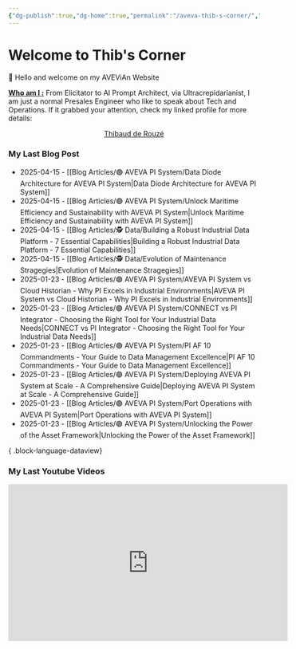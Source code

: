 ```yaml
---
{"dg-publish":true,"dg-home":true,"permalink":"/aveva-thib-s-corner/","tags":["gardenEntry"],"dgPassFrontmatter":true}
---
```


# Welcome to Thib's Corner

👋 Hello and welcome on my AVEViAn Website

<u>**Who am I :**</u>
From Elicitator to AI Prompt Architect, via Ultracrepidarianist, I am just a normal Presales Engineer who like to speak about Tech and Operations. If it grabbed your attention, check my linked profile for more details:
<center><script src="https://platform.linkedin.com/badges/js/profile.js" async defer type="text/javascript"></script>
<div class="badge-base LI-profile-badge" data-locale="fr_FR" data-size="medium" data-theme="light" data-type="VERTICAL" data-vanity="tderouze" data-version="v1"><a class="badge-base__link LI-simple-link" href="https://fr.linkedin.com/in/tderouze?trk=profile-badge">Thibaud de Rouzé</a></div></center>


### My Last Blog Post

- 2025-04-15 - [[Blog Articles/🟣 AVEVA PI System/Data Diode Architecture for AVEVA PI System\|Data Diode Architecture for AVEVA PI System]]
- 2025-04-15 - [[Blog Articles/🟣 AVEVA PI System/Unlock Maritime Efficiency and Sustainability with AVEVA PI System\|Unlock Maritime Efficiency and Sustainability with AVEVA PI System]]
- 2025-04-15 - [[Blog Articles/🕵️ Data/Building a Robust Industrial Data Platform - 7 Essential Capabilities\|Building a Robust Industrial Data Platform - 7 Essential Capabilities]]
- 2025-04-15 - [[Blog Articles/🕵️ Data/Evolution of Maintenance Stragegies\|Evolution of Maintenance Stragegies]]
- 2025-01-23 - [[Blog Articles/🟣 AVEVA PI System/AVEVA PI System vs Cloud Historian - Why PI Excels in Industrial Environments\|AVEVA PI System vs Cloud Historian - Why PI Excels in Industrial Environments]]
- 2025-01-23 - [[Blog Articles/🟣 AVEVA PI System/CONNECT vs PI Integrator - Choosing the Right Tool for Your Industrial Data Needs\|CONNECT vs PI Integrator - Choosing the Right Tool for Your Industrial Data Needs]]
- 2025-01-23 - [[Blog Articles/🟣 AVEVA PI System/PI AF 10 Commandments - Your Guide to Data Management Excellence\|PI AF 10 Commandments - Your Guide to Data Management Excellence]]
- 2025-01-23 - [[Blog Articles/🟣 AVEVA PI System/Deploying AVEVA PI System at Scale - A Comprehensive Guide\|Deploying AVEVA PI System at Scale - A Comprehensive Guide]]
- 2025-01-23 - [[Blog Articles/🟣 AVEVA PI System/Port Operations with AVEVA PI System\|Port Operations with AVEVA PI System]]
- 2025-01-23 - [[Blog Articles/🟣 AVEVA PI System/Unlocking the Power of the Asset Framework\|Unlocking the Power of the Asset Framework]]

{ .block-language-dataview}

### My Last Youtube Videos

<center><iframe width="560" height="315" src="https://www.youtube.com/embed/l8Cpq6hN_ag?si=YI0I0_LBNDJbGTlG" title="YouTube video player" frameborder="0" allow="accelerometer; autoplay; clipboard-write; encrypted-media; gyroscope; picture-in-picture; web-share" referrerpolicy="strict-origin-when-cross-origin" allowfullscreen></iframe></center>